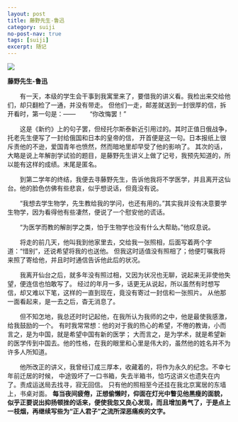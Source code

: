 ```yaml
---
layout: post
title: 藤野先生-鲁迅
category: suiji
no-post-nav: true
tags: [suiji]
excerpt: 随记
---
```


![](https://img2.baidu.com/it/u=1207078616,2926962171&fm=26&fmt=auto&gp=0.jpg) 

**藤野先生-鲁迅**

&emsp;&emsp;有一天，本级的学生会干事到我寓里来了，要借我的讲义看。我检出来交给他们，却只翻检了一通，并没有带走。
但他们一走，邮差就送到一封很厚的信，拆开看时，第一句是：——
&emsp;&emsp;“你改悔罢！”

&emsp;&emsp;这是《新约》上的句子罢，但经托尔斯泰新近引用过的。其时正值日俄战争，托老先生便写了一封给俄国和日本的皇帝的信，
开首便是这一句。日本报纸上很斥责他的不逊，爱国青年也愤然，然而暗地里却早受了他的影响了。
其次的话，大略是说上年解剖学试验的题目，是藤野先生讲义上做了记号，我预先知道的，所以能有这样的成绩。末尾是匿名。

&emsp;&emsp;到第二学年的终结，我便去寻藤野先生，告诉他我将不学医学，并且离开这仙台。他的脸色仿佛有些悲哀，似乎想说话，但竟没有说。

&emsp;&emsp;“我想去学生物学，先生教给我的学问，也还有用的。”其实我并没有决意要学生物学，因为看得他有些凄然，便说了一个慰安他的谎话。

&emsp;&emsp;“为医学而教的解剖学之类，怕于生物学也没有什么大帮助。”他叹息说。

&emsp;&emsp;将走的前几天，他叫我到他家里去，交给我一张照相，后面写着两个字道：“惜别”，还说希望将我的也送他。
但我这时适值没有照相了；他便叮嘱我将来照了寄给他，并且时时通信告诉他此后的状况。

&emsp;&emsp;我离开仙台之后，就多年没有照过相，又因为状况也无聊，说起来无非使他失望，便连信也怕敢写了。
经过的年月一多，话更无从说起，所以虽然有时想写信，却又难以下笔，这样的一直到现在，竟没有寄过一封信和一张照片。
从他那一面看起来，是一去之后，杳无消息了。

&emsp;&emsp;但不知怎地，我总还时时记起他，在我所认为我师的之中，他是最使我感激，给我鼓励的一个。
有时我常常想：他的对于我的热心的希望，不倦的教诲，小而言之，是为中国，就是希望中国有新的医学；
大而言之，是为学术，就是希望新的医学传到中国去。他的性格，在我的眼里和心里是伟大的，虽然他的姓名并不为许多人所知道。

&emsp;&emsp;他所改正的讲义，我曾经订成三厚本，收藏着的，将作为永久的纪念。不幸七年前迁居的时候，
中途毁坏了一口书箱，失去半箱书，恰巧这讲义也遗失在内了。责成运送局去找寻，寂无回信。
只有他的照相至今还挂在我北京寓居的东墙上，书桌对面。
**每当夜间疲倦，正想偷懒时，仰面在灯光中瞥见他黑瘦的面貌，似乎正要说出抑扬顿挫的话来，便使我忽又良心发现，而且增加勇气了，于是点上一枝烟，再继续写些为“正人君子”之流所深恶痛疾的文字。**